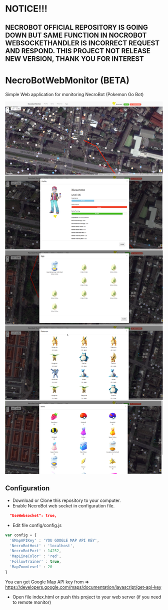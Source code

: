 # NOTICE!!!

NECROBOT OFFICIAL REPOSITORY IS GOING DOWN BUT SAME FUNCTION IN NOCROBOT WEBSOCKETHANDLER IS INCORRECT REQUEST AND RESPOND. THIS PROJECT NOT RELEASE NEW VERSION, THANK YOU FOR INTEREST
---
# NecroBotWebMonitor (BETA)
Simple Web application for monitoring NecroBot (Pokemon Go Bot)

![NecroBotWebMonitor1](https://github.com/Kusumoto/NecroBotWebMonitor/raw/master/screenshot/screen1.png)
![NecroBotWebMonitor2](https://github.com/Kusumoto/NecroBotWebMonitor/raw/master/screenshot/screen2.png)
![NecroBotWebMonitor3](https://github.com/Kusumoto/NecroBotWebMonitor/raw/master/screenshot/screen3.png)
![NecroBotWebMonitor4](https://github.com/Kusumoto/NecroBotWebMonitor/raw/master/screenshot/screen4.png)
![NecroBotWebMonitor5](https://github.com/Kusumoto/NecroBotWebMonitor/raw/master/screenshot/screen5.png)

## Configuration
- Download or Clone this repository to your computer.
- Enable NecroBot web socket in configuration file.
```json
  "UseWebsocket": true,
```
- Edit file config/config.js

```js
var config = {
  'GMapAPIKey' : 'YOU GOOGLE MAP API KEY',
  'NecroBotHost' : 'localhost',
  'NecroBotPort' : 14252,
  'MapLineColor' : 'red',
  'FollowTrainer' : true,
  'MapZoomLevel' : 20
}
```
You can get Google Map API key from => https://developers.google.com/maps/documentation/javascript/get-api-key

- Open file index.html or push this project to your web server (if you need to remote monitor)
